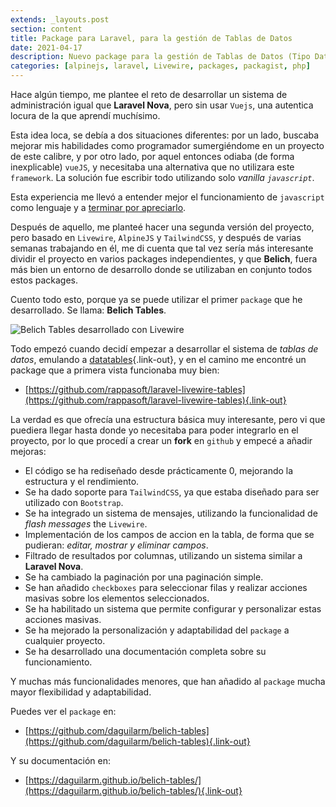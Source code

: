 ```yaml
---
extends: _layouts.post
section: content
title: Package para Laravel, para la gestión de Tablas de Datos
date: 2021-04-17
description: Nuevo package para la gestión de Tablas de Datos (Tipo DataTables) usando Laravel, Livewire, AlpinJS y TailwindCSS. Una versión del famoso DataTables usando librerías más modernas y mucho más ligero.
categories: [alpinejs, laravel, Livewire, packages, packagist, php]
---
```


Hace algún tiempo, me plantee el reto de desarrollar un sistema de administración igual que **Laravel Nova**, pero sin usar `Vuejs`, una autentica locura de la que aprendí muchísimo.

Esta idea loca, se debía a dos situaciones diferentes: por un lado, buscaba mejorar mis habilidades como programador sumergiéndome en un proyecto de este calibre, y por otro lado, por aquel entonces odiaba (de forma inexplicable) `vueJS`, y necesitaba una alternativa que no utilizara este `framework`. La solución fue escribir todo utilizando solo *vanilla `javascript`*.

Esta experiencia me llevó a entender mejor el funcionamiento de `javascript` como lenguaje y a [terminar por apreciarlo](https://daguilar.dev/blog/javascript_mis-problemas-con-javascript/). 

Después de aquello, me planteé hacer una segunda versión del proyecto, pero basado en `Livewire`, `AlpineJS` y `TailwindCSS`, y después de varias semanas trabajando en él, me di cuenta que tal vez sería más interesante dividir el proyecto en varios packages independientes, y que **Belich**, fuera más bien un entorno de desarrollo donde se utilizaban en conjunto todos estos packages.

Cuento todo esto, porque ya se puede utilizar el primer `package` que he desarrollado. Se llama: **Belich Tables**.

![Belich Tables desarrollado con Livewire](/assets/img/projects/belich-tables.png)

Todo empezó cuando decidí empezar a desarrollar el sistema de *tablas de datos*, emulando a [datatables](https://datatables.net/){.link-out}, y en el camino me encontré un package que a primera vista funcionaba muy bien:

- [https://github.com/rappasoft/laravel-livewire-tables](https://github.com/rappasoft/laravel-livewire-tables){.link-out}

La verdad es que ofrecía una estructura básica muy interesante, pero vi que puediera llegar hasta donde yo necesitaba para poder integrarlo en el proyecto, por lo que procedí a crear un **fork** en `github` y empecé a añadir mejoras:

- El código se ha rediseñado desde prácticamente 0, mejorando la estructura y el rendimiento.
- Se ha dado soporte para `TailwindCSS`, ya que estaba diseñado para ser utilizado con `Bootstrap`.
- Se ha integrado un sistema de mensajes, utilizando la funcionalidad de *flash messages* the `Livewire`.
- Implementación de los campos de accion en la tabla, de forma que se pudieran: *editar, mostrar y eliminar campos*.
- Filtrado de resultados por columnas, utilizando un sistema similar a **Laravel Nova**.
- Se ha cambiado la paginación por una paginación simple.
- Se han añadido `checkboxes` para seleccionar filas y realizar acciones masivas sobre los elementos seleccionados.
- Se ha habilitado un sistema que permite configurar y personalizar estas acciones masivas.
- Se ha mejorado la personalización y adaptabilidad del `package` a cualquier proyecto.
- Se ha desarrollado una documentación completa sobre su funcionamiento.

Y muchas más funcionalidades menores, que han añadido al `package` mucha mayor flexibilidad y adaptabilidad.

Puedes ver el `package` en: 

- [https://github.com/daguilarm/belich-tables](https://github.com/daguilarm/belich-tables){.link-out}

Y su documentación en:

- [https://daguilarm.github.io/belich-tables/](https://daguilarm.github.io/belich-tables/){.link-out}
